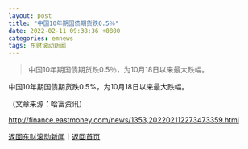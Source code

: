 ```yaml
---
layout: post
title: "中国10年期国债期货跌0.5％"
date: 2022-02-11 09:38:36 +0800
categories: emnews
tags: 东财滚动新闻
---
```

> 中国10年期国债期货跌0.5％，为10月18日以来最大跌幅。

<p>中国10年期国债期货跌0.5%，为10月18日以来最大跌幅。</p><p class="em_media">（文章来源：哈富资讯）</p>

<http://finance.eastmoney.com/news/1353,202202112273473359.html>

[返回东财滚动新闻](//finews.withounder.com/emnews/)｜[返回首页](//finews.withounder.com/)